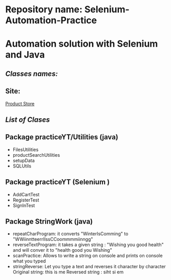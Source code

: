 # Repository name: Selenium-Automation-Practice

# Automation solution with Selenium and Java
## _Classes names:_
## Site: 
[Product Store](https://www.demoblaze.com/index.html) 

## _List of Clases_ 
## Package practiceYT/Utilities (java) 
- FilesUtilities
- productSearchUtilities
- setupData
- SQLUtils

## Package practiceYT (Selenium )
- AddCartTest
- RegisterTest
- SignInTest

## Package StringWork (java) 
- repeatCharProgram: it converts "WinterIsComming" to "WWiinntteerrIIssCCoommmmiinngg"  
- reverseTextProgram: it takes a given string : "Wishing you good health" and will conver it to "health good you Wishing"
- scanPractice: Allows to write a string on console and prints on console what you typed
- stringReverse: Let you type a text and reverses it character by character
Original string: this is me
Reversed string : siht si em 
 
   
 
 
